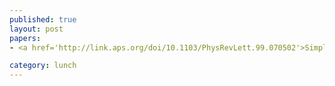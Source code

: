 ```yaml
---
published: true
layout: post
papers:
- <a href='http://link.aps.org/doi/10.1103/PhysRevLett.99.070502'>Simple Proof of Equivalence between Adiabatic Quantum Computation and the Circuit Model, Mizel2007</a>

category: lunch
---
```

